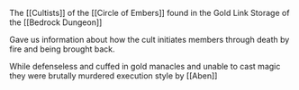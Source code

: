 The [[Cultists]] of the [[Circle of Embers]] found in the Gold Link Storage of the [[Bedrock Dungeon]]

Gave us information about how the cult initiates members through death by fire and being brought back.

While defenseless and cuffed in gold manacles and unable to cast magic they were brutally murdered execution style by [[Aben]] 